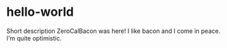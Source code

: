 # hello-world
Short description 
ZeroCalBacon was here!
I like bacon and I come in peace.
I'm quite optimistic. 
